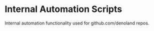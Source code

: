 # Internal Automation Scripts

Internal automation functionality used for github.com/denoland repos.
